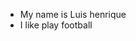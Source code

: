 - My name is Luis henrique
- I like play football

<!---
riquekzx/riquekzx is a ✨ special ✨ repository because its `README.md` (this file) appears on your GitHub profile.
You can click the Preview link to take a look at your changes.
--->
